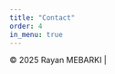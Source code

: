 ```yaml
---
title: "Contact"
order: 4
in_menu: true
---
```

<div class="container">
        <p>&copy; 2025 Rayan MEBARKI | <a 